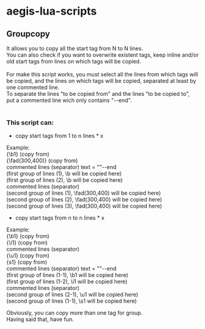 # aegis-lua-scripts
## Groupcopy
It allows you to copy all the start tag from N to N lines.<br />
You can also check if you want to overwrite existent tags, keep inline and/or old start tags from lines on which tags will be copied.<br />
<br />
For make this script works, you must select all the lines from which tags will be copied, and the lines on which tags will be copied, separated at least by one commented line.<br />
To separate the lines "to be copied from" and the lines "to be copied to", put a commented line wich only contains "--end".<br />
<br />
### This script can:
  - copy start tags from 1 to n lines * x

Example:<br />
{\b1} (copy from)<br />
{\fad(300,400)} (copy from)<br />
commented lines (separator) text = ""--end<br />
(first group of lines (1), \b will be copied here)<br />
(first group of lines (2), \b will be copied here)<br />
commented lines (separator)<br />
(second group of lines (1), \fad(300,400) will be copied here)<br />
(second group of lines (2), \fad(300,400) will be copied here)<br />
(second group of lines (3), \fad(300,400) will be copied here)<br />

 - copy start tags from n to n lines * x

Example:<br />
{\b1} (copy from)<br />
{\i1} (copy from)<br />
commented lines (separator)<br />
{\u1} (copy from)<br />
{s1} (copy from)<br />
commented lines (separator) text = ""--end<br />
(first group of lines (1-1), \b1 will be copied here)<br />
(first group of lines (1-2), \i1 will be copied here)<br />
commented lines (separator)<br />
(second group of lines (2-1), \u1 will be copied here)<br />
(second group of lines (1-1), \s1 will be copied here)<br />

Obviously, you can copy more than one tag for group.<br />
Having said that, have fun.
